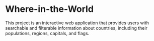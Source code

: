 # Where-in-the-World
This project is an interactive web application that provides users with searchable and filterable information about countries, including their populations, regions, capitals, and flags.
